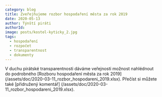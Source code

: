 ```yaml
---
category: blog
title: Zveřejňujeme rozbor hospodaření města za rok 2019
date: 2020-05-13
author: Týnští piráti
authorId:
image: posts/kostel-kyticky_2.jpg
tags: 
  - hospodaření
  - rozpočet
  - transparentnost
  - dokumenty
---
```


V duchu pirátské transparentnosti dáváme veřejnosti možnost nahlédnout do podrobného [Rozboru hospodaření města za rok 2019]
(/assets/doc/2020-03-11_rozbor_hospodareni_2019.xlsx). Přečíst si můžete také [přidružený komentář]
(/assets/doc/2020-03-11_rozbor_hospodareni_2019.xlsx).
